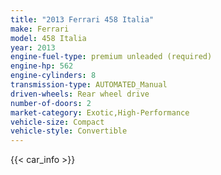 ```yaml
---
title: "2013 Ferrari 458 Italia"
make: Ferrari
model: 458 Italia
year: 2013
engine-fuel-type: premium unleaded (required)
engine-hp: 562
engine-cylinders: 8
transmission-type: AUTOMATED_Manual
driven-wheels: Rear wheel drive
number-of-doors: 2
market-category: Exotic,High-Performance
vehicle-size: Compact
vehicle-style: Convertible
---
```


{{< car_info >}}
